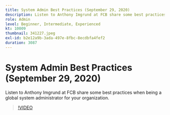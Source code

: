 ```yaml
---
title: System Admin Best Practices (September 29, 2020)
description: Listen to Anthony Imgrund at FCB share some best practices when being a global system administrator for your organization.
role: Admin
level: Beginner, Intermediate, Experienced
kt: 10009
thumbnail: 341227.jpeg
exl-id: b2e12a9b-3ada-497e-8fbc-8ecdbfa4fef2
duration: 3087
---
```

# System Admin Best Practices (September 29, 2020)

Listen to Anthony Imgrund at FCB share some best practices when being a global system administrator for your organization.

>[!VIDEO](https://video.tv.adobe.com/v/341227/?quality=12&learn=on)
